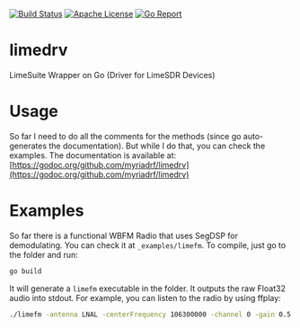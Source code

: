[![Build Status](https://api.travis-ci.org/racerxdl/limedrv.svg?branch=master)](https://travis-ci.org/racerxdl/limedrv) [![Apache License](https://img.shields.io/badge/license-Apache-blue.svg)](https://tldrlegal.com/license/apache-license-2.0-(apache-2.0)) [![Go Report](https://goreportcard.com/badge/github.com/myriadrf/limedrv)](https://goreportcard.com/report/github.com/myriadrf/limedrv)

# limedrv
LimeSuite Wrapper on Go (Driver for LimeSDR Devices)

# Usage

So far I need to do all the comments for the methods (since go auto-generates the documentation).
But while I do that, you can check the examples. The documentation is available at: [https://godoc.org/github.com/myriadrf/limedrv](https://godoc.org/github.com/myriadrf/limedrv)


# Examples

So far there is a functional WBFM Radio that uses SegDSP for demodulating. You can check it at `_examples/limefm`. To compile, just go to the folder and run:

```bash
go build
```

It will generate a `limefm` executable in the folder. It outputs the raw Float32 audio into stdout. For example, you can listen to the radio by using ffplay:

```bash
./limefm -antenna LNAL -centerFrequency 106300000 -channel 0 -gain 0.5 -outputRate 48000 | ffplay -f f32le -ar 48k -ac 1 -
```
